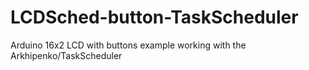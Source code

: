 # LCDSched-button-TaskScheduler
Arduino 16x2 LCD with buttons example working with the Arkhipenko/TaskScheduler
